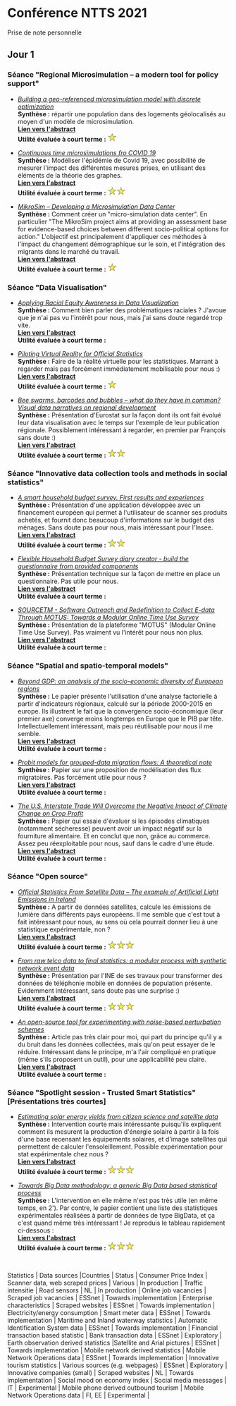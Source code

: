 # Conférence NTTS 2021
Prise de note personnelle

## Jour 1

### Séance "Regional Microsimulation – a modern tool for policy support"

* [_Building a geo-referenced microsimulation model with discrete optimization_](https://coms.events/NTTS2021/data/abstracts/en/abstract_0002.html)
<br/> **Synthèse :** répartir une population dans des logements géolocalisés au moyen d'un modèle de microsimulation. </u>
<br/> [**Lien vers l'abstract**](https://coms.events/NTTS2021/data/x_abstracts/x_abstract_199.pdf)
<br/> **Utilité évaluée à court terme :** <img src="etoile.png" alt="1 étoile" height="20px"/>

* [_Continuous time microsimulations fro COVID 19_](https://coms.events/NTTS2021/data/abstracts/en/abstract_0007.html)
<br/> **Synthèse :** Modéliser l'épidémie de Covid 19, avec possibilité de mesurer l'impact des différentes mesures prises, en utilisant des éléments de la théorie des graphes.
<br/> [**Lien vers l'abstract**](https://coms.events/NTTS2021/data/x_abstracts/x_abstract_200.pdf)
<br/> **Utilité évaluée à court terme :** <img src="etoile.png" alt="1 étoile" height="20px"/><img src="etoile.png" alt="1 étoile" height="20px"/>

* [_MikroSim – Developing a Microsimulation Data Center_](https://coms.events/NTTS2021/data/abstracts/en/abstract_0012.html)
<br/> **Synthèse :** Comment créer un "micro-simulation data center". En particulier "The MikroSim project aims at providing an assessment base for evidence-based choices between different socio-political options for action." L'objectif est principalement d'appliquer ces méthodes à l'impact du changement démographique sur le soin, et l'intégration des migrants dans le marché du travail.
<br/> [**Lien vers l'abstract**](https://coms.events/NTTS2021/data/x_abstracts/x_abstract_132.pdf)
<br/> **Utilité évaluée à court terme :** <img src="etoile.png" alt="1 étoile" height="20px"/>

### Séance "Data Visualisation"

* [_Applying Racial Equity Awareness in Data Visualization_](https://coms.events/NTTS2021/data/abstracts/en/abstract_0001.html)
<br/> **Synthèse :** Comment bien parler des problématiques raciales ? J'avoue que je n'ai pas vu l'intérêt pour nous, mais j'ai sans doute regardé trop vite.
<br/> [**Lien vers l'abstract**](https://coms.events/NTTS2021/data/x_abstracts/x_abstract_5.docx)
<br/> **Utilité évaluée à court terme :** 

* [_Piloting Virtual Reality for Official Statistics_](https://coms.events/NTTS2021/data/abstracts/en/abstract_0006.html)
<br/> **Synthèse :** Faire de la réalité virtuelle pour les statistiques. Marrant à regarder mais pas forcément immédiatement mobilisable pour nous :)
<br/> [**Lien vers l'abstract**](https://coms.events/NTTS2021/data/x_abstracts/x_abstract_20.pdf)
<br/> **Utilité évaluée à court terme :** <img src="etoile.png" alt="1 étoile" height="20px"/>

* [_Bee swarms, barcodes and bubbles – what do they have in common? Visual data narratives on regional development_](https://coms.events/NTTS2021/data/abstracts/en/abstract_0011.html)
<br/> **Synthèse :** Présentation d'Eurostat sur la façon dont ils ont fait évolué leur data visualisation avec le temps sur l'exemple de leur publication régionale. Possiblement intéressant à regarder, en premier par François sans doute :)
<br/> [**Lien vers l'abstract**](https://coms.events/NTTS2021/data/x_abstracts/x_abstract_115.docx)
<br/> **Utilité évaluée à court terme :** <img src="etoile.png" alt="1 étoile" height="20px"/><img src="etoile.png" alt="1 étoile" height="20px"/>

### Séance "Innovative data collection tools and methods in social statistics"

* [_A smart household budget survey. First results and experiences_](https://coms.events/NTTS2021/data/abstracts/en/abstract_0003.html)
<br/> **Synthèse :** Présentation d'une application développée avec un financement européen qui permet à l'utilisateur de scanner ses produits achetés, et fournit donc beaucoup d'informations sur le budget des ménages. Sans doute pas pour nous, mais intéressant pour l'Insee.
<br/> [**Lien vers l'abstract**](https://coms.events/NTTS2021/data/x_abstracts/x_abstract_56.pdf)
<br/> **Utilité évaluée à court terme :** <img src="etoile.png" alt="1 étoile" height="20px"/><img src="etoile.png" alt="1 étoile" height="20px"/>


* [_Flexible Household Budget Survey diary creator -  build the questionnaire from provided components_](https://coms.events/NTTS2021/data/abstracts/en/abstract_0008.html)
<br/> **Synthèse :** Présentation technique sur la façon de mettre en place un questionnaire. Pas utile pour nous.
<br/> [**Lien vers l'abstract**](https://coms.events/NTTS2021/data/x_abstracts/x_abstract_111.docx)
<br/> **Utilité évaluée à court terme :** 

* [_SOURCETM - Software Outreach and Redefinition to Collect E-data Through MOTUS: Towards a Modular Online Time Use Survey_](https://coms.events/NTTS2021/data/abstracts/en/abstract_0013.html)
<br/> **Synthèse :** Présentation de la plateforme "MOTUS" (Modular Online Time Use Survey). Pas vraiment vu l'intérêt pour nous non plus.
<br/> [**Lien vers l'abstract**](https://coms.events/NTTS2021/data/x_abstracts/x_abstract_46.pdf)
<br/> **Utilité évaluée à court terme :**

### Séance "Spatial and spatio-temporal models"

* [_Beyond GDP: an analysis of the socio-economic diversity of European regions_](https://coms.events/NTTS2021/data/abstracts/en/abstract_0015.html)
<br/> **Synthèse :** Le papier présente l'utilisation d'une analyse factorielle à partir d'indicateurs régionaux, calculé sur la période 2000-2015 en europe. Ils illustrent le fait que la convergence socio-économique (leur premier axe) converge moins longtemps en Europe que le PIB par tête. Intellectuellement intéressant, mais peu réutilisable pour nous il me semble.
<br/> [**Lien vers l'abstract**](https://coms.events/NTTS2021/data/x_abstracts/x_abstract_97.pdf)
<br/> **Utilité évaluée à court terme :**

* [_Probit models for grouped-data migration flows: A theoretical note_](https://coms.events/NTTS2021/data/abstracts/en/abstract_0004.html)
<br/> **Synthèse :** Papier sur une proposition de modélisation des flux migratoires. Pas forcément utile pour nous ?
<br/> [**Lien vers l'abstract**](https://coms.events/NTTS2021/data/x_abstracts/x_abstract_193.docx)
<br/> **Utilité évaluée à court terme :**

* [_The U.S. Interstate Trade Will Overcome the Negative Impact of Climate Change on Crop Profit_](https://coms.events/NTTS2021/data/abstracts/en/abstract_0009.html)
<br/> **Synthèse :** Papier qui essaie d'évaluer si les épisodes climatiques (notamment sécheresse) peuvent avoir un impact négatif sur la fourniture alimentaire. Et en conclut que non, grâce au commerce. Assez peu réexploitable pour nous, sauf dans le cadre d'une étude.
<br/> [**Lien vers l'abstract**](https://coms.events/NTTS2021/data/x_abstracts/x_abstract_192.docx)
<br/> **Utilité évaluée à court terme :**

### Séance "Open source"

* [_Official Statistics From Satellite Data – The example of Artificial Light Emissions in Ireland_](https://coms.events/NTTS2021/data/abstracts/en/abstract_0005.html)
<br/> **Synthèse :** A partir de données satellites, calcule les émissions de lumière dans différents pays européens. Il me semble que c'est tout à fait intéressant pour nous, au sens où cela pourrait donner lieu à une statistique expérimentale, non ?
<br/> [**Lien vers l'abstract**](https://coms.events/NTTS2021/data/x_abstracts/x_abstract_26.docx)
<br/> **Utilité évaluée à court terme :** <img src="etoile.png" alt="1 étoile" height="20px"/><img src="etoile.png" alt="1 étoile" height="20px"/><img src="etoile.png" alt="1 étoile" height="20px"/>

* [_From raw telco data to final statistics: a modular process with synthetic network event data_](https://coms.events/NTTS2021/data/abstracts/en/abstract_0010.html)
<br/> **Synthèse :** Présentation par l'INE de ses travaux pour transformer des données de téléphonie mobile en données de population présente. Evidemment intéressant, sans doute pas une surprise :)
<br/> [**Lien vers l'abstract**](https://coms.events/NTTS2021/data/x_abstracts/x_abstract_53.pdf)
<br/> **Utilité évaluée à court terme :** <img src="etoile.png" alt="1 étoile" height="20px"/><img src="etoile.png" alt="1 étoile" height="20px"/><img src="etoile.png" alt="1 étoile" height="20px"/>

* [_An open-source tool for experimenting with noise-based perturbation schemes_](https://coms.events/NTTS2021/data/abstracts/en/abstract_0014.html)
<br/> **Synthèse :** Article pas très clair pour moi, qui part du principe qu'il y a du bruit dans les données collectées, mais qu'on peut essayer de le réduire. Intéressant dans le principe, m'a l'air compliqué en pratique (même s'ils proposent un outil), pour une applicabilité peu claire.
<br/> [**Lien vers l'abstract**](https://coms.events/NTTS2021/data/x_abstracts/x_abstract_105.pdf)
<br/> **Utilité évaluée à court terme :** 

### Séance "Spotlight session - Trusted Smart Statistics"  [Présentations très courtes]

* [_Estimating solar energy yields from citizen science and satellite data_](https://coms.events/NTTS2021/data/abstracts/en/abstract_0035.html)
<br/> **Synthèse :** Intervention courte mais intéressante puisqu'ils expliquent comment ils mesurent la production d'énergie solaire à partir à la fois d'une base recensant les équipements solaires, et d'image satellites qui permettent de calculer l'ensoleillement. Possible expérimentation pour stat expérimentale chez nous ?
<br/> [**Lien vers l'abstract**](https://coms.events/NTTS2021/data/x_abstracts/x_abstract_15.docx)
<br/> **Utilité évaluée à court terme :** <img src="etoile.png" alt="1 étoile" height="20px"/><img src="etoile.png" alt="1 étoile" height="20px"/><img src="etoile.png" alt="1 étoile" height="20px"/>

* [_Towards Big Data methodology: a generic Big Data based statistical process_](https://coms.events/NTTS2021/data/abstracts/en/abstract_0033.html)
<br/> **Synthèse :** L'intervention en elle même n'est pas très utile (en même temps, en 2'). Par contre, le papier contient une liste des statistiques expérimentales réalisées à partir de données de type BigData, et ça c'est quand même très intéressant ! Je reproduis le tableau rapidement ci-dessous :
<br/> [**Lien vers l'abstract**](https://coms.events/NTTS2021/data/x_abstracts/x_abstract_34.docx)
<br/> **Utilité évaluée à court terme :** <img src="etoile.png" alt="1 étoile" height="20px"/><img src="etoile.png" alt="1 étoile" height="20px"/><img src="etoile.png" alt="1 étoile" height="20px"/>

<br/>

Statistics                                  | Data sources                          |Countries  | Status                    |
Consumer Price Index                        | Scanner data, web scraped prices      | Various   | In production             |
Traffic intensitie                          | Road sensors                          | NL        | In production             |
Online job vacancies                        | Scraped job vacancies                 | ESSnet    | Towards implementation    |
Enterprise characteristics                  | Scraped websites                      | ESSnet    | Towards implementation    |
Electricity/energy consumption              | Smart meter data                      | ESSnet    | Towards implementation    |
Maritime and Inland waterway statistics     | Automatic Identification System data  | ESSnet    | Towards implementation    |
Financial transaction based statistic       | Bank transaction data                 | ESSnet    |  Exploratory              |
Earth observation derived statistics        |Satellite and Arial pictures           | ESSnet    | Towards implementation    |
Mobile network derived statistics           | Mobile Network Operations data        | ESSnet    | Towards implementation    |
Innovative tourism statistics               | Various sources (e.g. webpages)       | ESSnet    | Exploratory               |
Innovative companies (small)                | Scraped websites                      | NL        | Towards implementation    |
Social mood on economy index                | Social media messages                 | IT        | Experimental              |
Mobile phone derived outbound tourism       | Mobile Network Operations data        | FI, EE    | Experimental              |